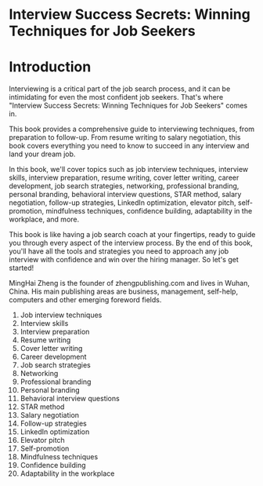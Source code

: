 # Interview Success Secrets: Winning Techniques for Job Seekers

# Introduction

Interviewing is a critical part of the job search process, and it can be intimidating for even the most confident job seekers. That's where "Interview Success Secrets: Winning Techniques for Job Seekers" comes in.

This book provides a comprehensive guide to interviewing techniques, from preparation to follow-up. From resume writing to salary negotiation, this book covers everything you need to know to succeed in any interview and land your dream job.

In this book, we'll cover topics such as job interview techniques, interview skills, interview preparation, resume writing, cover letter writing, career development, job search strategies, networking, professional branding, personal branding, behavioral interview questions, STAR method, salary negotiation, follow-up strategies, LinkedIn optimization, elevator pitch, self-promotion, mindfulness techniques, confidence building, adaptability in the workplace, and more.

This book is like having a job search coach at your fingertips, ready to guide you through every aspect of the interview process. By the end of this book, you'll have all the tools and strategies you need to approach any job interview with confidence and win over the hiring manager. So let's get started!

MingHai Zheng is the founder of zhengpublishing.com and lives in Wuhan, China. His main publishing areas are business, management, self-help, computers and other emerging foreword fields.



1. Job interview techniques
2. Interview skills
3. Interview preparation
4. Resume writing
5. Cover letter writing
6. Career development
7. Job search strategies
8. Networking
9. Professional branding
10. Personal branding
11. Behavioral interview questions
12. STAR method
13. Salary negotiation
14. Follow-up strategies
15. LinkedIn optimization
16. Elevator pitch
17. Self-promotion
18. Mindfulness techniques
19. Confidence building
20. Adaptability in the workplace

